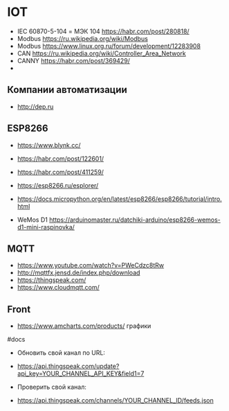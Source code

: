 # IOT
* IEC 60870-5-104 = МЭК 104 https://habr.com/post/280818/
* Modbus https://ru.wikipedia.org/wiki/Modbus
* Modbus https://www.linux.org.ru/forum/development/12283908
* CAN https://ru.wikipedia.org/wiki/Controller_Area_Network
* CANNY https://habr.com/post/369429/
* 
## Компании автоматизации
* http://dep.ru

## ESP8266
* https://www.blynk.cc/
* https://habr.com/post/122601/
* https://habr.com/post/411259/
* https://esp8266.ru/esplorer/
* https://docs.micropython.org/en/latest/esp8266/esp8266/tutorial/intro.html

* WeMos D1 https://arduinomaster.ru/datchiki-arduino/esp8266-wemos-d1-mini-raspinovka/

## MQTT
* https://www.youtube.com/watch?v=PWeCdzc8tRw
* http://mqttfx.jensd.de/index.php/download
* https://thingspeak.com/
* https://www.cloudmqtt.com/

## Front
* https://www.amcharts.com/products/ графики

#docs
 * Обновить свой канал по URL:
  - https://api.thingspeak.com/update?api_key=YOUR_CHANNEL_API_KEY&field1=7
 * Проверить свой канал:
  - https://api.thingspeak.com/channels/YOUR_CHANNEL_ID/feeds.json
